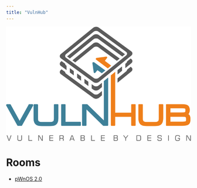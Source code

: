 ```yaml
---
title: "VulnHub"
---
```


<p align="center">
  <img src="/img/vulnhub.png">
</p>

# Rooms
* [pWnOS 2.0](/writeups/vulnhub/pwnos2-0_vulnhub)
